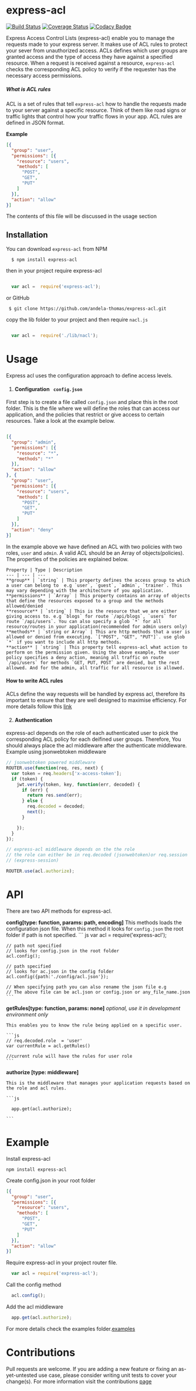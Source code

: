 # express-acl
[![Build Status](https://travis-ci.org/andela-thomas/express-acl.svg?branch=master)](https://travis-ci.org/andela-thomas/express-acl)
[![Coverage Status](https://coveralls.io/repos/github/andela-thomas/express-acl/badge.svg?branch=develop)](https://coveralls.io/github/andela-thomas/express-acl?branch=develop)
[![Codacy Badge](https://api.codacy.com/project/badge/grade/6cba987b85b84f11bb5ab0340388a556)](https://www.codacy.com/app/thomas-nyambati/express-acl)

Express Access Control Lists (express-acl) enable you to manage the requests made to your express server. It makes use of ACL rules to protect your sever from unauthorized access. ACLs defines which user groups are granted access and the type of access they have against a specified resource. When a request is received against a resource, `express-acl` checks the corresponding ACL policy to verify if the requester has the necessary access permissions.

##### What is ACL rules
ACL is a set of rules that tell `express-acl` how to handle the requests made to your server against a specific resource. Think of them like road signs or traffic lights that control how your traffic flows in your app. ACL rules are defined in JSON format.

**Example**
``` json
[{
  "group": "user",
  "permissions": [{
    "resource": "users",
    "methods": [
      "POST",
      "GET",
      "PUT"
    ]
  }],
  "action": "allow"
}]

```
The contents of this file will be discussed in the usage section


## Installation

You can download `express-acl` from NPM
```
  $ npm install express-acl

```

then in your project require express-acl

``` js

  var acl =  require('express-acl');

```

 or GitHub

 ```
  $ git clone https://github.com/andela-thomas/express-acl.git

  ```
copy the lib folder to your project and then require `nacl.js`

``` js

  var acl =  require('./lib/nacl');

```

# Usage

Express acl uses the configuration approach to define access levels.

1. #### Configuration ` config.json`
  First step is to create a file called `config.json` and place this in the root folder. This is the file where we will define the roles that can access our application, and the policies that restrict or give access to certain resources. Take a look at the example below.

  ```json

  [{
    "group": "admin",
    "permissions": [{
      "resource": "*",
      "methods": "*"
    }],
    "action": "allow"
  }, {
    "group": "user",
    "permissions": [{
      "resource": "users",
      "methods": [
        "POST",
        "GET",
        "PUT"
      ]
    }],
    "action": "deny"
  }]
```

  In the example above we have defined an ACL with two policies with two roles,  `user` and `admin`. A valid ACL should be an Array of objects(policies). The properties of the policies are explained below.

    Property | Type | Description
    --- | --- | ---
    **group** | `string` | This property defines the access group to which a user can belong to  e.g `user`, `guest`, `admin`, `trainer`. This may vary depending with the architecture of you application.
    **permissions** | `Array` | This property contains an array of objects that define the resources exposed to a group and the methods allowed/denied
    **resource** | `string` | This is the resource that we are either giving access to. e.g `blogs` for route `/api/blogs`, `users` for route `/api/users`. You can also specify a glob `*` for all resource/routes in your application(recommended for admin users only)
    **methods** | `string or Array` | This are http methods that a user is allowed or denied from executing. `["POST", "GET", "PUT"]`. use glob `*` if you want to include all http methods.
    **action** | `string` | This property tell express-acl what action to perform on the permission given. Using the above example, the user policy specifies a deny action, meaning all traffic on route `/api/users` for methods `GET, PUT, POST` are denied, but the rest allowed. And for the admin, all traffic for all resource is allowed.

  #### How to write ACL rules
  ACLs define the way requests will be handled by express acl, therefore its important to ensure that they are well designed to maximise efficiency. For more details follow this [link](https://github.com/andela-thomas/express-acl/wiki/How-to-write-effective-ACL-rules)

2. #### Authentication
express-acl depends on the role of each authenticated user to pick the corresponding ACL policy for each deifined user groups. Therefore, You should always place the acl middleware after the authenticate middleware. Example using jsonwebtoken middleware

  ``` js
  // jsonwebtoken powered middleware
  ROUTER.use(function(req, res, next) {
    var token = req.headers['x-access-token'];
    if (token) {
      jwt.verify(token, key, function(err, decoded) {
        if (err) {
          return res.send(err);
        } else {
          req.decoded = decoded;
          next();
        }

      });
    }
  });

  // express-acl middleware depends on the the role
  // the role can either be in req.decoded (jsonwebtoken)or req.session
  // (express-session)

  ROUTER.use(acl.authorize);
  ```
# API
There are two API methods for express-acl.

  **config[type: function, params: path, encoding]**
    This methods loads the configuration json file. When this method it looks for `config.json` the root folder if path is not specified.
    ``` js
    var acl = require('express-acl');

    // path not specified
    // looks for config.json in the root folder
    acl.config();

    // path specified
    // looks for ac.json in the config folder
    acl.config({path:'./config/acl.json'});

    // When specifying path you can also rename the json file e.g
    // The above file can be acl.json or config.json or any_file_name.json
    ```

  **getRules[type:  function, params: none]** _optional, use it in development environment only_

    This enables you to know the rule being applied on a specific user.

    ```js
    // req.decoded.role  = 'user'
    var currentRule = acl.getRules()

    //current rule will have the rules for user role
    ```
  **authorize [type: middleware]**

    This is the middleware that manages your application requests based on the role and acl rules.

    ```js

      app.get(acl.authorize);

    ```

# Example
Install express-acl
```
npm install express-acl
```

Create config.json in your root folder
``` json
[{
  "group": "user",
  "permissions": [{
    "resource": "users",
    "methods": [
      "POST",
      "GET",
      "PUT"
    ]
  }],
  "action": "allow"
}]
```

Require express-acl in your project router file.
```js
  var acl = require('express-acl');
```

Call the config method
```js
  acl.config();
```

Add the acl middleware
```js
  app.get(acl.authorize);
```

For more details check the examples folder.[examples](https://github.com/andela-thomas/express-acl/tree/master/examples)

# Contributions
Pull requests are welcome. If you are adding a new feature or fixing an as-yet-untested use case, please consider writing unit tests to cover your change(s). For more information visit the contributions [page](https://github.com/andela-thomas/express-acl/wiki/contributions)

